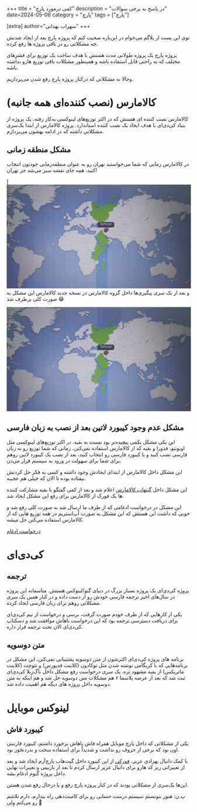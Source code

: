 +++
title = "کمی درمورد پارچ"
description = "در پاسخ به برخی سوالات"
date=2024-05-06
category = "پارچ"
tags = ["پارچ"]

[extra]
author="سهراب بهدانی"
+++

توی این پست از بلاگم می‌خوام در این‌باره صحبت کنم که پروژه پارچ بعد از ایجاد شدنش چه مشکلاتی رو در باقی پروژه ها رفع کرده.

پروژه پارچ یک پروژه طولانی مدت هستش با هدف ساخت یک توزیع برای قشرهای مختلف که به راحتی قابل استفاده باشه و همینطور مشکلات باقی توزیع هارو نداشته باشه.

وحالا به مشکلاتی که درکنار پروژه پارچ رفع شدن می‌پردازیم.

# کالامارس (نصب کننده‌ای همه جانبه)

کالامارس نصب کننده ای هستش که در اکثر توزیع‌های لینوکسی به‌کار رفته، یک پروژه از بنیاد کی‌دی‌ای با هدف ایجاد یک نصب کننده استاندارد.
پروژه کالامارس از ابتدا یک‌سری مشکلاتی داشته که در ادامه بهشون می‌پردازم.

## مشکل منطقه زمانی

در کالامارس زمانی که شما می‌خواستید تهران رو به عنوان منطقه‌زمانی خودتون انتخاب کنید، همه جای نقشه سبز می‌شد جز تهران!

[![issue screenshot](https://github.com/behdanisohrab/blogfa/blob/main/content/images/parchway/before.jpg)
و بعد از یک سری پیگیری‌ها داخل گروه کالامارس در نسخه جدید کالامارس این مشکل به صورت کلی برطرف شد 😁

![issue screenshot](https://github.com/behdanisohrab/blogfa/blob/main/content/images/parchway/before.jpg)


## مشکل عدم وجود کیبورد لاتین بعد از نصب به زبان فارسی

این یکی مشکل یکمی پیچیده‌تر بود نسبت به بقیه.
در اکثر توزیع‌های لینوکسی مثل اوبونتو، فدورا و بقیه که از کالامارس استفاده نمی‌کنن، زمانی که شما توزیع رو به زبان فارسی نصب کنید و یا کیبورد فارسی رو انتخاب کنید، بعد از نصب یک کیبورد لاتین روهم برای شما برای سهولت در ورود به سیستم قرار می‌دن.

این مشکل داخل کالامارس از ابتدای ایجادش وجود داشته و کسی به فکر حل کردنش نیفتاده بوده تا الان که خیلی هم عجیبه.

این مشکل داخل [گیتهاب کالامارس](https://github.com/calamares/calamares/issues/2307) اعلام شد و بعد از کمی گفتگو با بقیه مشارکت کننده ها یک فورک از کالامارس برای رفع این مشکل ایجاد شد.

این مشکل در درخواست ادغامی که از طرف ما ارسال شد به صورت کلی رفع شد و خوبی که داشت این هستش که این مشکل به صورت آپ‌استریم در همه توزیع هایی که از کالامارس استفاده می‌کنن حل میشه.

[درخواست ادغام](https://github.com/calamares/calamares/pull/2324)


# کی‌دی‌ای

## ترجمه

پروژه کی‌دی‌ای یک پروژه بسیار بزرگ در دنیای گنو/لینوکس هستش. متاسفانه این پروژه در سال‌های اخیر ترجمه فارسی خودش رو از دست داده و در کنار همین یک سری مشکلاتی روهم برای زبان فارسی ایجاد کرده.

یکی از کارهایی که از طرف خودم صورت گرفت، برسی و درخواست از تیم کی‌دی‌ای برای دریافت دسترسی ترجمه بود که این درخواست باهاش موافقت شد و دسکتاپ کی‌دی‌ای الان تحت ترجمه قرار داره.

## متن دوسویه

برنامه های پروژه کی‌دی‌ای اکثرشون از متن دوسویه پشتیبانی نمی‌کنن، این مشکل در برنامه‌هایی که با کریگامی نوشته شدن مثل توکادون (کلاینت فدیورس) و نئوچت (کلاینت ماتریکس) از بقیه مشهود تره. یک سری درخواست رفع مشکل داخل باگ‌زیلا کی‌دی‌ای ثبت شد که بعد از عرضه پلاسما ۶ هم مشکلات متن دوسویه حل شد و هم اینکه به متن دوسویه داخل پروژه های دیگه هم اهمیت داده شد.


# لینوکس موبایل

## کیبورد فاش

یکی از مشکلاتی که داخل پارچ موبایل همراه فاش باهاش برخورد داشتم، کیبورد فارسی اون بود که برخی از حروف رو نداشت و شدیداً برای استفاده سخت و بدردنخور بود.

با کمک دانیال بهزادی عزیز، [فورکی](https://github.com/Parchlinux-Arm/squeekboard/) از این کیبورد داخل گیت‌هاب پارچ‌آرم ایجاد شد و بعد از تغییراتی ریز کد هارو برای دانیال عزیز ارسال کردم تا بعد از بازبینی و تغییرات نهایی داخل پروژه گنوم ادغام بشه.





این‌ها یک‌سری از مشکلاتی بودند که در کنار پروژه پارچ رفع و یا درحال رفع شدن هستن.

پ.ن: هنوز نتونستم سیستم درست حسابی رو برای کامنت‌دهی راه بندازم، دارم تلاشم رو می‌کنم ولی 🤕
